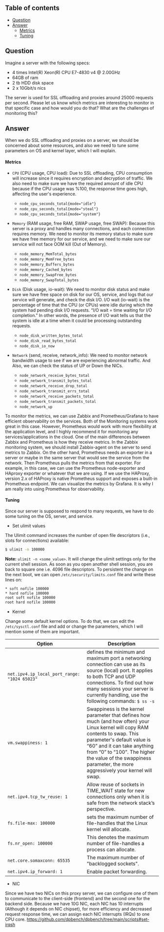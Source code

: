 ## Table of contents
* [Question](#question)
* [Answer](#answer)
    * [Metrics](#metrics)
    * [Tuning](#tuning)


## Question

Imagine a server with the following specs:
- 4 times Intel(R) Xeon(R) CPU E7-4830 v4 @ 2.00GHz
- 64GB of ram
- 2 tb HDD disk space
- 2 x 10Gbit/s nics

The server is used for SSL offloading and proxies around 25000 requests per second.
Please let us know which metrics are interesting to monitor in that specific case and how would you do that?  What are the challenges of monitoring this?


## Answer

When we do SSL offloading and proxies on a server, we should be concerned about some resources, and also we need to tune some parameters on OS and kernel layer, which I will explain.

#### Metrics

* `CPU` (CPU usage, CPU load): Due to SSL offloading, CPU consumption will increase since it requires encryption and decryption of traffic. We also need to make sure we have the required amount of idle CPU because if the CPU usage was %100, the response time goes high, affecting the user's experience.
    * `node_cpu_seconds_total{mode="idle"}`
    * `node_cpu_seconds_total{mode="steal"}`
    * `node_cpu_seconds_total{mode="system"}`

* `Memory` (RAM usage, free RAM, SWAP usage, free SWAP): Because this server is a proxy and handles many connections, and each connection requires memory. We need to monitor its memory status to make sure we have free memory for our service, and we need to make sure our service will not face OOM kill (Out of Memory).
    * `node_memory_MemTotal_bytes`
    * `node_memory_MemFree_bytes`
    * `node_memory_Buffers_bytes`
    * `node_memory_Cached_bytes`
    * `node_memory_SwapFree_bytes`
    * `node_memory_SwapTotal_bytes`

* `Disk` (Disk usage, io-wait): We need to monitor disk status and make sure we have free space on disk for our OS, service, and logs that our service will generate, and check the disk I/O. I/O wait (io-wait) is the percentage of time that the CPU (or CPUs) were idle during which the system had pending disk I/O requests. “I/O wait = time waiting for I/O completion.” In other words, the presence of I/O wait tells us that the system is idle at a time when it could be processing outstanding requests.
    * `node_disk_written_bytes_total`
    * `node_disk_read_bytes_total`
    * `node_disk_io_now`

* `Network` (send, receive, network_info): We need to monitor network bandwidth usage to see if we are experiencing abnormal traffic. And Also, we can check the status of UP or Down the NICs.
    * `node_network_receive_bytes_total`
    * `node_network_transmit_bytes_total`
    * `node_network_receive_drop_total`
    * `node_network_transmit_errs_total`
    * `node_network_receive_packets_total`
    * `node_network_transmit_packets_total`
    * `node_network_up`

To monitor the metrics, we can use Zabbix and Prometheus/Grafana to have efficient observability on the services.
Both of the Monitoring systems work great in this case. However, Prometheus would work with more flexibility at the application level, and I highly recommend it for monitoring any services/applications in the cloud.
One of the main differences between Zabbix and Prometheus is how they receive metrics.
In the Zabbix monitoring system, we should install Zabbix-agent on the server to send metrics to Zabbix. On the other hand, Prometheus needs an exporter in a server or maybe in the same server that would see the service from the network. Then Prometheus pulls the metrics from that exporter.
For example, in this case, we can use the Prometheus node-exporter and HAproxy exporter or whatever that we are using.
If we use the HAProxy, version 2.x of HAProxy is native Prometheus support and exposes a built-in Prometheus endpoint. We can visualize the metrics by Grafana. It is why I am really into using Prometheus for observability.


#### Tuning

Since our server is supposed to respond to many requests, we have to do some tuning on the OS, server, and service.

* Set ulimit values

The Ulimit command increases the number of open file descriptors (i.e., slots for connections) available:

```sh
$ ulimit -n 100000
```

**Note:**
`ulimit -n <some_value>`. It will change the ulimit settings only for the current shell session. As soon as you open another shell session, you are back to square one i.e. 4096 file descriptors.
To persistent the change on the next boot, we can open `/etc/security/limits.conf` file and write these lines on:

```sh
* soft nofile 100000
* hard nofile 100000
root soft nofile 100000
root hard nofile 100000
```

* Kernel

Change some default kernel options. To do that, we can edit the `/etc/sysctl.conf` file and add or change the parameters, which I will mention some of them are important.

| Option                                     | Description                                                                                                                                                                                                                                                                                                  |
|--------------------------------------------|--------------------------------------------------------------------------------------------------------------------------------------------------------------------------------------------------------------------------------------------------------------------------------------------------------------|
| `net.ipv4.ip_local_port_range: "1024 65023"` | defines the minimum and maximum port a networking connection can use as its source (local) port. It applies to both TCP and UDP connections. To find out how many sessions your server is currently handling, use the following commands: `$ ss -s`                                                            |
| `vm.swappiness: 1`                           | Swappiness is the kernel parameter that defines how much (and how often) your Linux kernel will copy RAM contents to swap. This parameter's default value is “60” and it can take anything from “0” to “100”. The higher the value of the swappiness parameter, the more aggressively your kernel will swap. |
| `net.ipv4.tcp_tw_reuse: 1`                   | Allow reuse of sockets in TIME_WAIT state for new connections only when it is safe from the network stack’s perspective.                                                                                                                                                                                     |
| `fs.file-max: 100000`                        | sets the maximum number of file-handles that the Linux kernel will allocate.                                                                                                                                                                                                                                 |
| `fs.nr_open: 100000`                         | This denotes the maximum number of file-handles a process can allocate.                                                                                                                                                                                                                                      |
| `net.core.somaxconn: 65535`                  | The maximum number of "backlogged sockets".                                                                                                                                                                                                                                                                  |
| `net.ipv4.ip_forward: 1`                     | Enable packet forwarding.                                                                                                                                                                                                                                                                                    |

* NIC

Since we have two NICs on this proxy server, we can configure one of them to communicate to the client-side (frontend) and the second one for the backend side. Because we have 10G NIC, each NIC has 10 interrupts (Although it depends on NIC chipset), for more efficiency and decreased request response time, we can assign each NIC interrupts (IRQs) to one CPU core.
https://github.com/dpbench/dpbench/tree/main/scripts#set-irqsh
